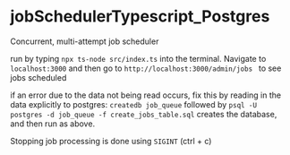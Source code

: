 # jobSchedulerTypescript_Postgres
 Concurrent, multi-attempt job scheduler 

run by typing `npx ts-node src/index.ts` into the terminal. Navigate to `localhost:3000` and then go to `http://localhost:3000/admin/jobs
` to see jobs scheduled

if an error due to the data not being read occurs, fix this by reading in the data explicitly to postgres: `createdb job_queue` followed by `psql -U postgres -d job_queue -f create_jobs_table.sql` creates the database, and then run as above.

Stopping job processing is done using `SIGINT` (ctrl + c)
